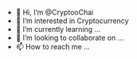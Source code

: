 - 👋 Hi, I’m @CryptooChai
- 👀 I’m interested in Cryptocurrency
- 🌱 I’m currently learning ...
- 💞️ I’m looking to collaborate on ...
- 📫 How to reach me ...

<!---
CryptooChai/CryptooChai is a ✨ special ✨ repository because its `README.md` (this file) appears on your GitHub profile.
You can click the Preview link to take a look at your changes.
--->
